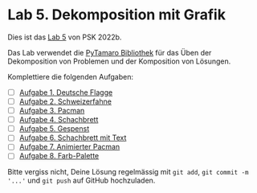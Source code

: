 # Lab 5. Dekomposition mit Grafik

Dies ist das [Lab 5](https://informa.inf.usi.ch/course/GRhdPvEMYcNSmyTeR/lab/hvfMcEiKxNZfgKvti) von PSK 2022b.

Das Lab verwendet die [PyTamaro Bibliothek](https://pytamaro.readthedocs.io/en/latest/) für das Üben der Dekomposition von Problemen und der Komposition von Lösungen.

Komplettiere die folgenden Aufgaben:

- [ ] [Aufgabe 1. Deutsche Flagge](1-deutsche-flagge.py)
- [ ] [Aufgabe 2. Schweizerfahne](2-schweizerfahne.py)
- [ ] [Aufgabe 3. Pacman](3-pacman.py)
- [ ] [Aufgabe 4. Schachbrett](4-schachbrett.py)
- [ ] [Aufgabe 5. Gespenst](5-gespenst.py)
- [ ] [Aufgabe 6. Schachbrett mit Text](6-schachbrett-mit-text.py)
- [ ] [Aufgabe 7. Animierter Pacman](7-animierter-pacman.py)
- [ ] [Aufgabe 8. Farb-Palette](8-farb-palette.py)

Bitte vergiss nicht, Deine Lösung regelmässig mit `git add`, `git commit -m '...'` und `git push` auf GitHub hochzuladen.
